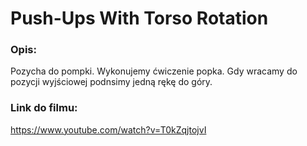 # Push-Ups With Torso Rotation

### Opis:
Pozycha do pompki. Wykonujemy ćwiczenie popka. Gdy wracamy do pozycji wyjściowej podnsimy jedną rękę do góry.

### Link do filmu:
https://www.youtube.com/watch?v=T0kZqjtojvI
